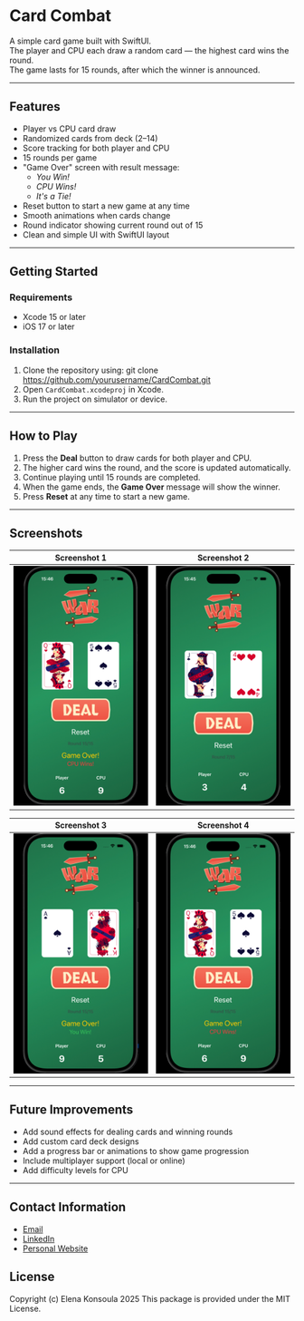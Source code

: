 # Card Combat

A simple card game built with SwiftUI.  
The player and CPU each draw a random card — the highest card wins the round.  
The game lasts for 15 rounds, after which the winner is announced.

---

## Features
- Player vs CPU card draw
- Randomized cards from deck (2–14)
- Score tracking for both player and CPU
- 15 rounds per game
- "Game Over" screen with result message:
  - *You Win!*  
  - *CPU Wins!*  
  - *It's a Tie!*
- Reset button to start a new game at any time
- Smooth animations when cards change
- Round indicator showing current round out of 15
- Clean and simple UI with SwiftUI layout

---

## Getting Started

### Requirements
- Xcode 15 or later
- iOS 17 or later

### Installation
1. Clone the repository using:
   git clone https://github.com/yourusername/CardCombat.git
2. Open `CardCombat.xcodeproj` in Xcode.
3. Run the project on simulator or device.

---

## How to Play
1. Press the **Deal** button to draw cards for both player and CPU.
2. The higher card wins the round, and the score is updated automatically.
3. Continue playing until 15 rounds are completed.
4. When the game ends, the **Game Over** message will show the winner.
5. Press **Reset** at any time to start a new game.

---

## Screenshots

| Screenshot 1 | Screenshot 2 |
|--------------|--------------|
| ![1](images/Card_Combat_CPUWins.png) | ![2](./images/Card_Combat_Rounds.png) |

| Screenshot 3 | Screenshot 4 |
|--------------|--------------|
| ![3](./images/Card_Combat_PlayerWin.png) | ![4](./images/Card_Combat_CPUWins.png) |

---

## Future Improvements
- Add sound effects for dealing cards and winning rounds
- Add custom card deck designs
- Add a progress bar or animations to show game progression
- Include multiplayer support (local or online)
- Add difficulty levels for CPU

---

## Contact Information

- [Email](mailto:elenakoni99@gmail.com)  
- [LinkedIn](https://www.linkedin.com/in/elena-konsoula/)  
- [Personal Website](https://elena-konsoula.lovestoblog.com/?i=1)

## License
Copyright (c) Elena Konsoula 2025 This package is provided under the MIT License. 



